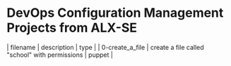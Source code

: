 # DevOps Configuration Management Projects from ALX-SE
| filename | description | type |
| 0-create_a_file | create a file called "school" with permissions | puppet |
